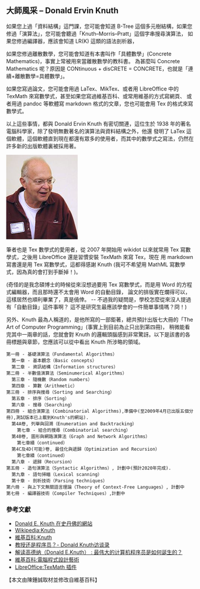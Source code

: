 ## 大師風采 – Donald Ervin Knuth

如果您上過「資料結構」這門課，您可能會知道 B-Tree 這個多元樹結構，如果您修過「演算法」，您可能會聽過「Knuth–Morris–Pratt」這個字串搜尋演算法，
如果您修過編譯器，應該會知道 LR(K) 這類的語法剖析器，

如果您修過離散數學，您可能會知道有本書叫作「具體數學」(Concrete Mathematics)，事實上常被用來當離散數學的教科書。
為甚麼叫 Concrete Mathematics 呢？原因是 CONtinuous + disCRETE = CONCRETE，也就是「連續+離散數學=具體數學」。

如果您寫過論文，您可能會用過 LaTex、MikTex、或者用 LibreOffice 中的 TexMath 來寫數學式，甚至如果您寫過維基百科、或常用維基的方式寫網頁、
或者用過 pandoc 等軟體寫 markdown 格式的文章，您也可能會用 Tex 的格式來寫數學式。

以上這些事情，都與 Donald Ervin Knuth 有密切關連，這位生於 1938 年的著名電腦科學家，除了發明無數著名的演算法與資料結構之外，他還
發明了 LaTex 這個軟體，這個軟體直到現在都還有眾多的使用者，而其中的數學式之寫法，仍然在許多新的出版軟體裏被採用著。

![Knuth 於 2005年10月25日的照片，Jacob Appelbaum 攝](../img/KnuthAtOpenContentAlliance.jpg)

筆者也是 Tex 數學式的愛用者，從 2007 年開始用 wikidot 以來就常用 Tex 寫數學式，之後用 LibreOffice 還是習慣安裝 TexMath 來寫 Tex，現在
用 markdown 寫書還是用 Tex 寫數學式，這都得感謝 Knuth (我可不希望用 MathML 寫數學式，因為真的會打到手斷掉！)。

(奇怪的是我念碩博士的時候從來沒想過要用 Tex 寫數學式，而是用 Word 的方程式編輯器，而且那時還不太會用 Word 的自動目錄，
論文的排版實在爛得可以，這樣居然也順利畢業了，真是僥倖。 -- 不過我的疑問是，學校怎麼從來沒人提過有「自動目錄」這件事啊？
這不是研究生最應該學會的一件簡單事情嗎？冏！)

另外、Knuth 最為人稱道的，是他所寫的一部鉅著，總共預計出版七大冊的「The Art of Computer Programming」(事實上到目前為止只出到第四冊)， 稍微能看完其中一兩章的話，您就會對 Knuth 的邏輯頭腦感到非常驚訝。以下是該書的各冊標題與章節，您應該可以從中看出 Knuth 所涉略的領域。

```
第一冊 - 基礎演算法（Fundamental Algorithms）
  第一章 - 基本觀念（Basic concepts）
  第二章 - 資訊結構（Information structures）
第二冊 - 半數值演算法（Seminumerical Algorithms）
  第三章 - 隨機數（Random numbers）
  第四章 - 算數（Arithmetic）
第三冊 - 排序與搜尋（Sorting and Searching）
  第五章 - 排序（Sorting）
  第六章 - 搜尋（Searching）
第四冊 - 組合演算法 (Combinatorial Algorithms),準備中(至2009年4月已出版五個分冊),測試版本已上載到Knuth's的網站).
  第4A卷, 列舉與回溯（Enumeration and Backtracking）
    第七章 - 組合的搜尋（Combinatorial searching）
  第4B卷, 圖形與網路演算法（Graph and Network Algorithms）
    第七章續（continued）
  第4C及4D(可能)卷, 最佳化與遞歸（Optimization and Recursion）
    第七章續（continued）
  第八章 - 遞歸（Recursion）
第五冊 - 造句演算法（Syntactic Algorithms）, 計劃中(預計2020年完成).
  第九章 - 語句掃瞄（Lexical scanning）
  第十章 - 剖析技術（Parsing techniques）
第六冊 - 與上下文無關語言理論（Theory of Context-Free Languages）, 計劃中
第七冊 - 編譯器技術（Compiler Techniques）,計劃中
```

### 參考文獻
* [Donald E. Knuth 在史丹佛的網站](http://www-cs-faculty.stanford.edu/~uno/)
* [Wikipedia:Knuth](http://en.wikipedia.org/wiki/Donald_Knuth)
* [維基百科:Knuth](https://zh.wikipedia.org/wiki/%E9%AB%98%E5%BE%B7%E7%BA%B3)
* [教授还是程序员？- Donald Knuth访谈录](http://blog.sciencenet.cn/blog-61674-33964.html)
* [解读高德纳（Donald E.Knuth） : 最伟大的计算机程序员是如何诞生的？](http://9yls.net/17931.html)
* [維基百科:電腦程式設計藝術](https://zh.wikipedia.org/wiki/%E8%AE%A1%E7%AE%97%E6%9C%BA%E7%A8%8B%E5%BA%8F%E8%AE%BE%E8%AE%A1%E8%89%BA%E6%9C%AF)
* [LibreOffice:TexMath 插件](http://extensions.libreoffice.org/extension-center/texmaths-1)

【本文由陳鍾誠取材並修改自維基百科】



